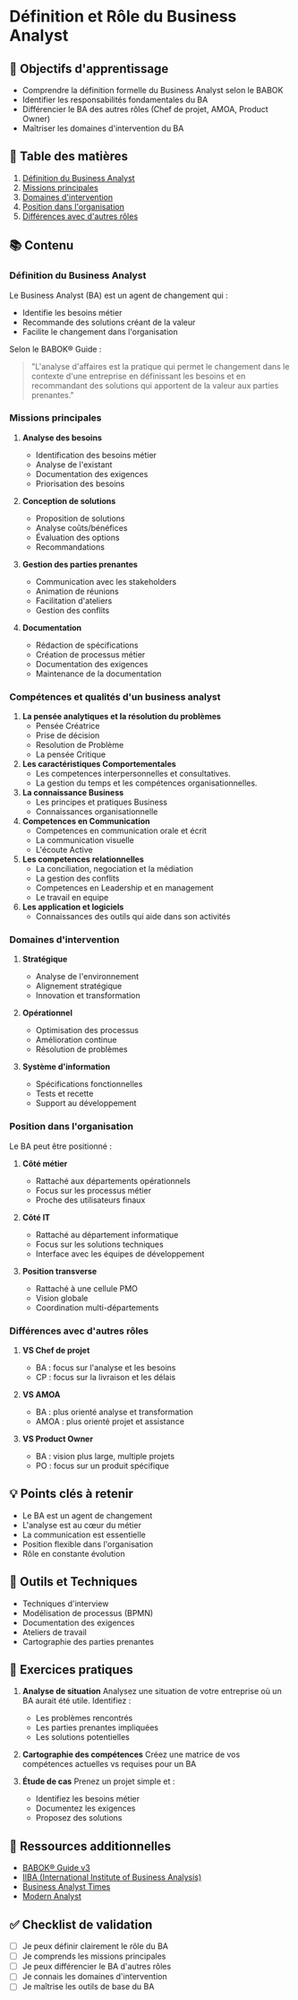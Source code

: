 # Définition et Rôle du Business Analyst

## 🎯 Objectifs d'apprentissage
- Comprendre la définition formelle du Business Analyst selon le BABOK
- Identifier les responsabilités fondamentales du BA
- Différencier le BA des autres rôles (Chef de projet, AMOA, Product Owner)
- Maîtriser les domaines d'intervention du BA

## 📑 Table des matières
1. [Définition du Business Analyst](#définition-du-business-analyst)
2. [Missions principales](#missions-principales)
3. [Domaines d'intervention](#domaines-dintervention)
4. [Position dans l'organisation](#position-dans-lorganisation)
5. [Différences avec d'autres rôles](#différences-avec-dautres-rôles)

## 📚 Contenu

### Définition du Business Analyst

Le Business Analyst (BA) est un agent de changement qui :
- Identifie les besoins métier
- Recommande des solutions créant de la valeur
- Facilite le changement dans l'organisation

Selon le BABOK® Guide :
> "L'analyse d'affaires est la pratique qui permet le changement dans le contexte d'une entreprise en définissant les besoins et en recommandant des solutions qui apportent de la valeur aux parties prenantes."

### Missions principales

1. **Analyse des besoins**
   - Identification des besoins métier
   - Analyse de l'existant
   - Documentation des exigences
   - Priorisation des besoins

2. **Conception de solutions**
   - Proposition de solutions
   - Analyse coûts/bénéfices
   - Évaluation des options
   - Recommandations

3. **Gestion des parties prenantes**
   - Communication avec les stakeholders
   - Animation de réunions
   - Facilitation d'ateliers
   - Gestion des conflits

4. **Documentation**
   - Rédaction de spécifications
   - Création de processus métier
   - Documentation des exigences
   - Maintenance de la documentation


### Compétences et qualités d'un business analyst ###
1. **La pensée analytiques et la résolution du problèmes**
   - Pensée Créatrice
   - Prise de décision
   - Resolution de Problème
   - La pensée Critique
2. **Les caractéristiques Comportementales**
   - Les competences interpersonnelles et consultatives.
   - La gestion du temps et les compétences organisationnelles.
3. **La connaissance Business**
   - Les principes et pratiques Business 
   - Connaissances organisationnelle
4. **Competences en Communication**
   - Competences en communication orale et écrit
   - La communication visuelle
   - L'écoute Active
5. **Les competences relationnelles**
   - La conciliation, negociation et la médiation 
   - La gestion des conflits
   - Competences en Leadership et en management
   - Le travail en equipe
6. **Les application et logiciels**
   - Connaissances des outils qui aide dans son activités


### Domaines d'intervention

1. **Stratégique**
   - Analyse de l'environnement
   - Alignement stratégique
   - Innovation et transformation

2. **Opérationnel**
   - Optimisation des processus
   - Amélioration continue
   - Résolution de problèmes

3. **Système d'information**
   - Spécifications fonctionnelles
   - Tests et recette
   - Support au développement

### Position dans l'organisation

Le BA peut être positionné :
1. **Côté métier**
   - Rattaché aux départements opérationnels
   - Focus sur les processus métier
   - Proche des utilisateurs finaux

2. **Côté IT**
   - Rattaché au département informatique
   - Focus sur les solutions techniques
   - Interface avec les équipes de développement

3. **Position transverse**
   - Rattaché à une cellule PMO
   - Vision globale
   - Coordination multi-départements

### Différences avec d'autres rôles

1. **VS Chef de projet**
   - BA : focus sur l'analyse et les besoins
   - CP : focus sur la livraison et les délais

2. **VS AMOA**
   - BA : plus orienté analyse et transformation
   - AMOA : plus orienté projet et assistance

3. **VS Product Owner**
   - BA : vision plus large, multiple projets
   - PO : focus sur un produit spécifique

## 💡 Points clés à retenir
- Le BA est un agent de changement
- L'analyse est au cœur du métier
- La communication est essentielle
- Position flexible dans l'organisation
- Rôle en constante évolution

## 🔨 Outils et Techniques
- Techniques d'interview
- Modélisation de processus (BPMN)
- Documentation des exigences
- Ateliers de travail
- Cartographie des parties prenantes

## 📝 Exercices pratiques

1. **Analyse de situation**
   Analysez une situation de votre entreprise où un BA aurait été utile. Identifiez :
   - Les problèmes rencontrés
   - Les parties prenantes impliquées
   - Les solutions potentielles

2. **Cartographie des compétences**
   Créez une matrice de vos compétences actuelles vs requises pour un BA

3. **Étude de cas**
   Prenez un projet simple et :
   - Identifiez les besoins métier
   - Documentez les exigences
   - Proposez des solutions

## 📖 Ressources additionnelles
- [BABOK® Guide v3](https://www.iiba.org/babok-guide-v3/)
- [IIBA (International Institute of Business Analysis)](https://www.iiba.org/)
- [Business Analyst Times](https://www.batimes.com/)
- [Modern Analyst](https://www.modernanalyst.com/)

## ✅ Checklist de validation
- [ ] Je peux définir clairement le rôle du BA
- [ ] Je comprends les missions principales
- [ ] Je peux différencier le BA d'autres rôles
- [ ] Je connais les domaines d'intervention
- [ ] Je maîtrise les outils de base du BA
